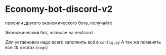 # Economy-bot-discord-v2

просили другого экономического бота, получайте

Экономический бот, написан на nextcord


Для уставновки надо всего заполнить всё в `config.py`
А так же поменять все `ID` в когах (`cogs`)
